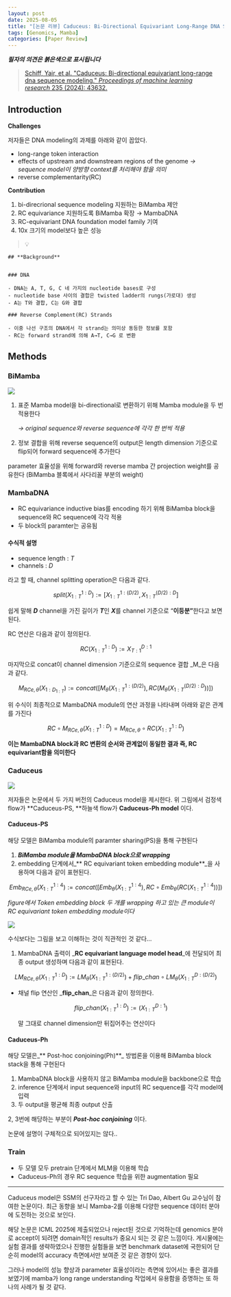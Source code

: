 ```yaml
---
layout: post
date: 2025-08-05
title: "[논문 리뷰] Caduceus: Bi-Directional Equivariant Long-Range DNA Sequence Modeling"
tags: [Genomics, Mamba]
categories: [Paper Review]
---
```


<span class="notion-red">_**필자의 의견은 붉은색으로 표시됩니다**_</span>


> [Schiff, Yair, et al. "Caduceus: Bi-directional equivariant long-range dna sequence modeling." ](https://pmc.ncbi.nlm.nih.gov/articles/PMC12189541/)[_Proceedings of machine learning research_](https://pmc.ncbi.nlm.nih.gov/articles/PMC12189541/)[ 235 (2024): 43632.](https://pmc.ncbi.nlm.nih.gov/articles/PMC12189541/)



## Introduction


**Challenges**


저자들은 DNA modeling의 과제를 아래와 같이 꼽았다.

- long-range token interaction
- effects of upstream and downstream regions of the genome 
_→ sequence model이 양방향 context를 처리해야 함을 의미_
- reverse complementarity(RC)

**Contribution**

1. bi-direcrional sequence modeling 지원하는 BiMamba 제안
1. RC equivariance 지원하도록 BiMamba 확장 → MambaDNA
1. RC-equivariant DNA foundation model family 기여
1. 10x 크기의 model보다 높은 성능

> 💡 


	## **Background**


	### DNA

	- DNA는 A, T, G, C 네 가지의 nucleotide bases로 구성
	- nucleotide base 사이의 결합은 twisted ladder의 rungs(가로대) 생성
	- A는 T와 결합, C는 G와 결합

	### Reverse Complement(RC) Strands

	- 이중 나선 구조의 DNA에서 각 strand는 의미상 동등한 정보를 포함
	- RC는 forward strand에 의해 A→T, C→G 로 변환


## Methods



### BiMamba


![](https://prod-files-secure.s3.us-west-2.amazonaws.com/542b861c-36a8-4051-84e5-8804b6728dba/2c247d59-7815-4980-99f0-8f0d21f445a7/image.png?X-Amz-Algorithm=AWS4-HMAC-SHA256&X-Amz-Content-Sha256=UNSIGNED-PAYLOAD&X-Amz-Credential=ASIAZI2LB4666W7SER3I%2F20250808%2Fus-west-2%2Fs3%2Faws4_request&X-Amz-Date=20250808T133059Z&X-Amz-Expires=3600&X-Amz-Security-Token=IQoJb3JpZ2luX2VjEG0aCXVzLXdlc3QtMiJHMEUCIQDh%2FwOvG67hjQGFj%2BrJL4UrBVzJVr0%2BBLESmWg9OVEEtAIgJT8aJxal9tVwFcZFr6eM7lQhCuzsnjAw1ZtQXY5VyagqiAQIpv%2F%2F%2F%2F%2F%2F%2F%2F%2F%2FARAAGgw2Mzc0MjMxODM4MDUiDCjSnMo3zUtwDGxYqSrcA%2BtLo5YhFJ4nSuyTAu%2FJFWOBqGpHVP5Ev12i1VJlBIXULucstSPNQftqSgCsTqxVjBJBH9NjSCIKWZzKkGPag5QmIR3tnEgV7tjxAHg4LacPqhM7qjw8vU2h%2F7xhiVsBdV%2F2%2BNikvFSV3vbzKkVSFaEpWWO4ayAw%2Fyz7imgAxU1n4MJ5RsQDpULi1EHaFQbuoQ5h0h0LLYxayoRPB%2BA1YWtdltAG%2BHElTzibmAcNaBjupEu2ivdoKuYRwWRRevfepkjkaHBnRCRvXvQNg9ctFuBAgca3SUq%2BBz31A6LTCJdpjqCmkKzwbgrDt77bASLi4r8zXTaawY%2BFEQJbpdG%2FLMcBg6l15iFZ%2FwfSjKV09A8jC9NrUMKKZLpboqToSFD0yL2DNl%2FSX28sgWJ022tl4cGA%2Bj5DsLROOQ%2BPwpguDQ%2BMYnM9f0LcG05k%2FjOX9fsWp0dTZu7SjHimY6xhPZzlmHAP8bQ0QmgbjfcTwFoDR0raW%2FRW0dFpdWh8zruMCLnzJ6Ka6U%2FDjOohfOBx7COLvxu3Pm0OexWMCq8VoPiKcQvrC%2BYQ2yeMf0nlL5yV0tSKZHu%2B8AwqH%2BhyoNqpXKJKdCUaBbtcH3fdBxIhDyI2FESegyey5FuD7UKZjmGDMMLn18QGOqUBrH96gOjowNfUel1lnLi%2BaW4RDIC%2FLalzViyS74emQKHbqMK9OwYutWyOn1EdAOW5VASGEyuCwQx2uT9ZEGGYhOH%2BZWIs%2BtYXpS%2F%2B%2Fh5bcGbdtAxZXHLC7eHG2RBSh2NNrapsEHMqKXlb%2FDZ4s5wHTMoMjp2bGeQzTthku5znGMp7ki4FYGtVGlHTzU847tnF0oxTPHnFMf9NLa0hTaPm0itmBkvL&X-Amz-Signature=91613a8f9b8d5adae9ba21467d6ccefb16901384a986f059f1fa7406644711d7&X-Amz-SignedHeaders=host&x-amz-checksum-mode=ENABLED&x-id=GetObject)

1. 표준 Mamba model을 bi-directional로 변환하기 위해 Mamba module을 두 번 적용한다

	_→ original sequence와 reverse sequence에 각각 한 번씩 적용_

1. 정보 결합을 위해 reverse sequence의 output은 length dimension 기준으로 flip되어 forward sequence에 추가한다

parameter 효율성을 위해 forward와 reverse mamba 간 projection weight를 공유한다 (BiMamba 블록에서 사다리꼴 부분의 weight)



### MambaDNA

- RC equivariance inductive bias를 encoding 하기 위해 BiMamba block을 sequence와 RC sequence에 각각 적용
- 두 block의 paramter는 공유됨


#### 수식적 설명

- sequence length : _T_
- channels : _D_

라고 할 때,  channel splitting operation은 다음과 같다.


$$
split(X^{1:D}_{1:T}):=[X^{1:(D/2)}_{1:T},X^{(D/2):D}_{1:T}]
$$


<span class="notion-red">쉽게 말해 </span><span class="notion-red">_**D**_</span><span class="notion-red"> channel을 가진 길이가 </span><span class="notion-red">_**T**_</span><span class="notion-red">인 </span><span class="notion-red">_**X**_</span><span class="notion-red">를 channel 기준으로 “</span><span class="notion-red">**이등분”**</span><span class="notion-red">한다고 보면 된다.</span>


RC 연산은 다음과 같이 정의된다.


$$
RC(X^{1:D}_{1:T}):=X^{D:1}_{T:1}
$$


마지막으로 concat이 channel dimension 기준으로의 sequence 결합 _M_은 다음과 같다.


$$
M_{RCe,\theta}(X_{1:D_{1:T}}):=concat([M_{\theta}(X^{1:(D/2)}_{1:T}),RC(M_{\theta}(X^{(D/2):D}_{1:T}))])
$$


위 수식이 최종적으로 MambaDNA module의 연산 과정을 나타내며 아래와 같은 관계를 가진다


$$
RC\circ M_{RCe,\theta}(X^{1:D}_{1:T}) = M_{RCe,\theta} \circ RC(X^{1:D}_{1:T})
$$


**이는 MambaDNA block과 RC 변환의 순서와 관계없이 동일한 결과 즉, RC equivariant함을 의미한다**



### Caduceus


![](https://prod-files-secure.s3.us-west-2.amazonaws.com/542b861c-36a8-4051-84e5-8804b6728dba/f94a60d7-8145-473b-aef9-7c68d3ec604a/image.png?X-Amz-Algorithm=AWS4-HMAC-SHA256&X-Amz-Content-Sha256=UNSIGNED-PAYLOAD&X-Amz-Credential=ASIAZI2LB4666W7SER3I%2F20250808%2Fus-west-2%2Fs3%2Faws4_request&X-Amz-Date=20250808T133059Z&X-Amz-Expires=3600&X-Amz-Security-Token=IQoJb3JpZ2luX2VjEG0aCXVzLXdlc3QtMiJHMEUCIQDh%2FwOvG67hjQGFj%2BrJL4UrBVzJVr0%2BBLESmWg9OVEEtAIgJT8aJxal9tVwFcZFr6eM7lQhCuzsnjAw1ZtQXY5VyagqiAQIpv%2F%2F%2F%2F%2F%2F%2F%2F%2F%2FARAAGgw2Mzc0MjMxODM4MDUiDCjSnMo3zUtwDGxYqSrcA%2BtLo5YhFJ4nSuyTAu%2FJFWOBqGpHVP5Ev12i1VJlBIXULucstSPNQftqSgCsTqxVjBJBH9NjSCIKWZzKkGPag5QmIR3tnEgV7tjxAHg4LacPqhM7qjw8vU2h%2F7xhiVsBdV%2F2%2BNikvFSV3vbzKkVSFaEpWWO4ayAw%2Fyz7imgAxU1n4MJ5RsQDpULi1EHaFQbuoQ5h0h0LLYxayoRPB%2BA1YWtdltAG%2BHElTzibmAcNaBjupEu2ivdoKuYRwWRRevfepkjkaHBnRCRvXvQNg9ctFuBAgca3SUq%2BBz31A6LTCJdpjqCmkKzwbgrDt77bASLi4r8zXTaawY%2BFEQJbpdG%2FLMcBg6l15iFZ%2FwfSjKV09A8jC9NrUMKKZLpboqToSFD0yL2DNl%2FSX28sgWJ022tl4cGA%2Bj5DsLROOQ%2BPwpguDQ%2BMYnM9f0LcG05k%2FjOX9fsWp0dTZu7SjHimY6xhPZzlmHAP8bQ0QmgbjfcTwFoDR0raW%2FRW0dFpdWh8zruMCLnzJ6Ka6U%2FDjOohfOBx7COLvxu3Pm0OexWMCq8VoPiKcQvrC%2BYQ2yeMf0nlL5yV0tSKZHu%2B8AwqH%2BhyoNqpXKJKdCUaBbtcH3fdBxIhDyI2FESegyey5FuD7UKZjmGDMMLn18QGOqUBrH96gOjowNfUel1lnLi%2BaW4RDIC%2FLalzViyS74emQKHbqMK9OwYutWyOn1EdAOW5VASGEyuCwQx2uT9ZEGGYhOH%2BZWIs%2BtYXpS%2F%2B%2Fh5bcGbdtAxZXHLC7eHG2RBSh2NNrapsEHMqKXlb%2FDZ4s5wHTMoMjp2bGeQzTthku5znGMp7ki4FYGtVGlHTzU847tnF0oxTPHnFMf9NLa0hTaPm0itmBkvL&X-Amz-Signature=661b4904e1789f83cd1c11d794a28dbd5d71d3c8a2b508d15bb0a844f269e2ba&X-Amz-SignedHeaders=host&x-amz-checksum-mode=ENABLED&x-id=GetObject)


저자들은 논문에서 두 가지 버전의 Caduceus model을 제시한다. 위 그림에서 검정색 flow가 **Caduceus-PS, **하늘색 flow가 **Caduceus-Ph model** 이다.



#### Caduceus-PS


해당 모델은 BiMamba module의 paramter sharing(PS)을 통해 구현된다

1. _**BiMamba module을 MambaDNA block으로 wrapping**_
1. embedding 단계에서_** RC equivariant token embedding module**_을 사용하며 다음과 같이 표현된다.

$$
Emb_{RCe,\theta}(X^{1:4}_{1:T}):=concat([Emb_{\theta}(X^{1:4}_{1:T}),RC \circ Emb_{\theta}(RC(X^{1:4}_{1:T}))])
$$


_figure에서 Token embedding block 두 개를 wrapping 하고 있는 큰 module이 RC equivariant token embedding module이다_


![](https://prod-files-secure.s3.us-west-2.amazonaws.com/542b861c-36a8-4051-84e5-8804b6728dba/b175e4da-71eb-4e91-8c23-a06dabe673c9/image.png?X-Amz-Algorithm=AWS4-HMAC-SHA256&X-Amz-Content-Sha256=UNSIGNED-PAYLOAD&X-Amz-Credential=ASIAZI2LB4666W7SER3I%2F20250808%2Fus-west-2%2Fs3%2Faws4_request&X-Amz-Date=20250808T133059Z&X-Amz-Expires=3600&X-Amz-Security-Token=IQoJb3JpZ2luX2VjEG0aCXVzLXdlc3QtMiJHMEUCIQDh%2FwOvG67hjQGFj%2BrJL4UrBVzJVr0%2BBLESmWg9OVEEtAIgJT8aJxal9tVwFcZFr6eM7lQhCuzsnjAw1ZtQXY5VyagqiAQIpv%2F%2F%2F%2F%2F%2F%2F%2F%2F%2FARAAGgw2Mzc0MjMxODM4MDUiDCjSnMo3zUtwDGxYqSrcA%2BtLo5YhFJ4nSuyTAu%2FJFWOBqGpHVP5Ev12i1VJlBIXULucstSPNQftqSgCsTqxVjBJBH9NjSCIKWZzKkGPag5QmIR3tnEgV7tjxAHg4LacPqhM7qjw8vU2h%2F7xhiVsBdV%2F2%2BNikvFSV3vbzKkVSFaEpWWO4ayAw%2Fyz7imgAxU1n4MJ5RsQDpULi1EHaFQbuoQ5h0h0LLYxayoRPB%2BA1YWtdltAG%2BHElTzibmAcNaBjupEu2ivdoKuYRwWRRevfepkjkaHBnRCRvXvQNg9ctFuBAgca3SUq%2BBz31A6LTCJdpjqCmkKzwbgrDt77bASLi4r8zXTaawY%2BFEQJbpdG%2FLMcBg6l15iFZ%2FwfSjKV09A8jC9NrUMKKZLpboqToSFD0yL2DNl%2FSX28sgWJ022tl4cGA%2Bj5DsLROOQ%2BPwpguDQ%2BMYnM9f0LcG05k%2FjOX9fsWp0dTZu7SjHimY6xhPZzlmHAP8bQ0QmgbjfcTwFoDR0raW%2FRW0dFpdWh8zruMCLnzJ6Ka6U%2FDjOohfOBx7COLvxu3Pm0OexWMCq8VoPiKcQvrC%2BYQ2yeMf0nlL5yV0tSKZHu%2B8AwqH%2BhyoNqpXKJKdCUaBbtcH3fdBxIhDyI2FESegyey5FuD7UKZjmGDMMLn18QGOqUBrH96gOjowNfUel1lnLi%2BaW4RDIC%2FLalzViyS74emQKHbqMK9OwYutWyOn1EdAOW5VASGEyuCwQx2uT9ZEGGYhOH%2BZWIs%2BtYXpS%2F%2B%2Fh5bcGbdtAxZXHLC7eHG2RBSh2NNrapsEHMqKXlb%2FDZ4s5wHTMoMjp2bGeQzTthku5znGMp7ki4FYGtVGlHTzU847tnF0oxTPHnFMf9NLa0hTaPm0itmBkvL&X-Amz-Signature=cd938735875ec42b9020f210f834d30650ac2700cbaf69b3bbf98ad84b39fe67&X-Amz-SignedHeaders=host&x-amz-checksum-mode=ENABLED&x-id=GetObject)


<span class="notion-red">수식보다는 그림을 보고 이해하는 것이 직관적인 것 같다…</span>

1. MambaDNA 출력이 _**RC equivariant language model head**_에 전달되어 최종 output 생성하며 다음과 같이 표현된다.

$$
LM_{RCe,\theta}(X^{1:D}_{1:T}):= LM_{\theta}(X^{1:(D/2)}_{1:T})+flip\_chan\circ LM_{\theta}(X^{D:(D/2)}_{1:T})
$$

- 채널 flip 연산인 _**flip\_chan**_은 다음과 같이 정의한다.

	$$
	flip\_chan(X^{1:D}_{1:T}):=(X^{D:1}_{1:T})
	$$


	말 그대로 channel dimension만 뒤집어주는 연산이다



#### Caduceus-Ph


해당 모델은_** Post-hoc conjoining(Ph)**_ 방법론을 이용해 BiMamba block stack을 통해 구현된다

1. MambaDNA block을 사용하지 않고 BiMamba module을 backbone으로 학습
1. inference 단계에서 input sequence와 input의 RC sequence를 각각 model에 입력
1. 두 output을 평균해 최종 output 산출

2, 3번에 해당하는 부분이 _**Post-hoc conjoining**_ 이다.


<span class="notion-red">논문에 설명이 구체적으로 되어있지는 않다..</span>



### Train

- 두 모델 모두 pretrain 단계에서 MLM을 이용해 학습
- Caduceus-Ph의 경우 RC sequence 학습을 위한 augmentation 필요

---


<span class="notion-red">Caduceus model은 SSM의 선구자라고 할 수 있는 Tri Dao, Albert Gu 교수님이 참여한 논문이다. 최근 동향을 보니 Mamba-2를 이용해 다양한 sequence 데이터 분야에 도전하는 것으로 보인다.</span>


<span class="notion-red">해당 논문은 ICML 2025에 제출되었으나 reject된 것으로 기억하는데 genomics 분야로 accept이 되려면 domain적인 results가 중요시 되는 것 같은 느낌이다. 게시물에는 실험 결과를 생략하였으나 진행한 실험들을 보면 benchmark dataset에 국한되어 단순히 model의 accuracy 측면에서만 보여준 것 같은 경향이 있다.</span>


<span class="notion-red">그러나 model의 성능 향상과 parameter 효율성이라는 측면에 있어서는 좋은 결과를 보였기에 mamba가 long range understanding 작업에서 유용함을 증명하는 또 하나의 사례가 될 것 같다.</span>

